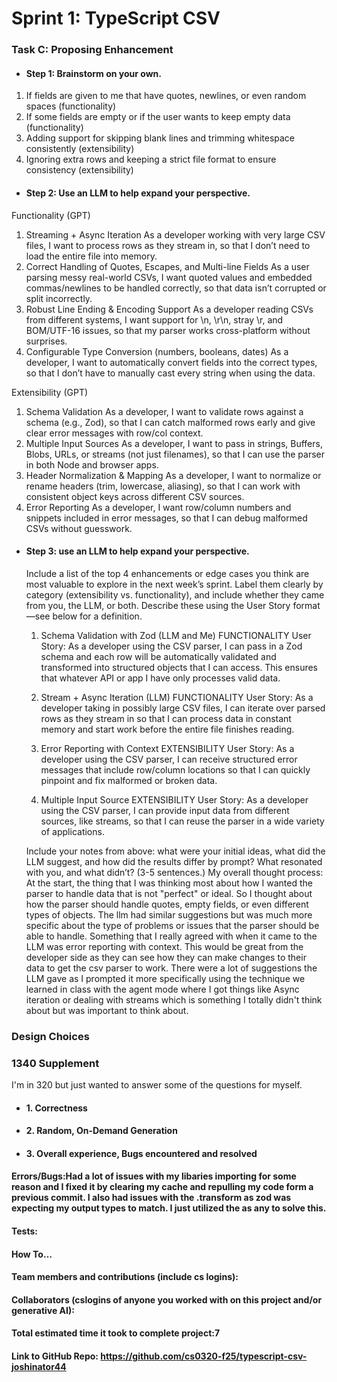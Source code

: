 # Sprint 1: TypeScript CSV

### Task C: Proposing Enhancement

- #### Step 1: Brainstorm on your own.
1. If fields are given to me that have quotes, newlines, or even random spaces (functionality)
2. If some fields are empty or if the user wants to keep empty data (functionality)
3. Adding support for skipping blank lines and trimming whitespace consistently (extensibility)
4. Ignoring extra rows and keeping a strict file format to ensure consistency (extensibility)

- #### Step 2: Use an LLM to help expand your perspective.
Functionality (GPT)
1. Streaming + Async Iteration
As a developer working with very large CSV files, I want to process rows as they stream in, so that I don’t need to load the entire file into memory.
2. Correct Handling of Quotes, Escapes, and Multi-line Fields
As a user parsing messy real-world CSVs, I want quoted values and embedded commas/newlines to be handled correctly, so that data isn’t corrupted or split incorrectly.
3. Robust Line Ending & Encoding Support
As a developer reading CSVs from different systems, I want support for \n, \r\n, stray \r, and BOM/UTF-16 issues, so that my parser works cross-platform without surprises.
4. Configurable Type Conversion (numbers, booleans, dates)
As a developer, I want to automatically convert fields into the correct types, so that I don’t have to manually cast every string when using the data.

Extensibility (GPT)
1. Schema Validation 
As a developer, I want to validate rows against a schema (e.g., Zod), so that I can catch malformed rows early and give clear error messages with row/col context.
2. Multiple Input Sources
As a developer, I want to pass in strings, Buffers, Blobs, URLs, or streams (not just filenames), so that I can use the parser in both Node and browser apps.
3. Header Normalization & Mapping
As a developer, I want to normalize or rename headers (trim, lowercase, aliasing), so that I can work with consistent object keys across different CSV sources.
4. Error Reporting
As a developer, I want row/column numbers and snippets included in error messages, so that I can debug malformed CSVs without guesswork.

- #### Step 3: use an LLM to help expand your perspective.

    Include a list of the top 4 enhancements or edge cases you think are most valuable to explore in the next week’s sprint. Label them clearly by category (extensibility vs. functionality), and include whether they came from you, the LLM, or both. Describe these using the User Story format—see below for a definition. 

    1. Schema Validation with Zod (LLM and Me) FUNCTIONALITY
    User Story:
    As a developer using the CSV parser, I can pass in a Zod schema and each row will be automatically validated and transformed into structured objects that I can access. This ensures that whatever API or app I have only processes valid data. 

    2. Stream + Async Iteration (LLM) FUNCTIONALITY
    User Story:
    As a developer taking in possibly large CSV files, I can iterate over parsed rows as they stream in so that I can process data in constant memory and start work before the entire file finishes reading.

    3. Error Reporting with Context EXTENSIBILITY
    User Story:
    As a developer using the CSV parser, I can receive structured error messages that include row/column locations so that I can quickly pinpoint and fix malformed or broken data. 

    4. Multiple Input Source EXTENSIBILITY
    User Story: 
    As a developer using the CSV parser, I can provide input data from different sources, like streams, so that I can reuse the parser in a wide variety of applications. 


    Include your notes from above: what were your initial ideas, what did the LLM suggest, and how did the results differ by prompt? What resonated with you, and what didn’t? (3-5 sentences.) 
    My overall thought process:
    At the start, the thing that I was thinking most about how I wanted the parser to handle data that is not "perfect" or ideal. So I thought about how the parser should handle quotes, empty fields, or even different types of objects. The llm 
    had similar suggestions but was much more specific about the type of problems or issues that the parser should be able to handle. Something that I really agreed with when it came to the LLM was error reporting with context. This would be great
    from the developer side as they can see how they can make changes to their data to get the csv parser to work. There were a lot of suggestions the LLM gave as I prompted it more specifically using the technique we learned in class with the agent mode 
    where I got things like Async iteration or dealing with streams which is something I totally didn't think about but was important to think about. 

### Design Choices

### 1340 Supplement 
I'm in 320 but just wanted to answer some of the questions for myself. 

- #### 1. Correctness

- #### 2. Random, On-Demand Generation

- #### 3. Overall experience, Bugs encountered and resolved
#### Errors/Bugs:Had a lot of issues with my libaries importing for some reason and I fixed it by clearing my cache and repulling my code form a previous commit. I also had issues with the .transform as zod was expecting my output types to match. I just utilized the as any to solve this. 
#### Tests:
#### How To…

#### Team members and contributions (include cs logins):

#### Collaborators (cslogins of anyone you worked with on this project and/or generative AI):
#### Total estimated time it took to complete project:7
#### Link to GitHub Repo:  https://github.com/cs0320-f25/typescript-csv-joshinator44
